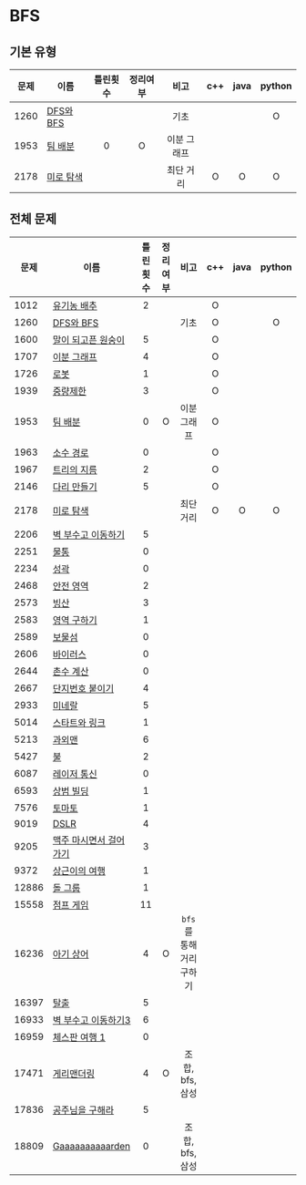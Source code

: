 # BFS

## 기본 유형
| 문제 | 이름                        | 틀린횟수 | 정리여부 |    비고     |  c++  | java  | python |
| ---- | --------------------------- | :------: | :------: | :---------: | :---: | :---: | :----: |
| 1260 | [DFS와 BFS](1260/README.md) |          |          |    기초     |       |       |   O    |
| 1953 | [팀 배분](1953/README.md)   |    0     |    O     | 이분 그래프 |       |       |        |
| 2178 | [미로 탐색](2178/README.md) |          |          |  최단 거리  |   O   |   O   |   O    |

## 전체 문제
| 문제  | 이름                                     | 틀린횟수 | 정리여부 |          비고           |  c++  | java  | python |
| ----- | ---------------------------------------- | :------: | :------: | :---------------------: | :---: | :---: | :----: |
| 1012  | [유기농 배추](1012)                      |    2     |          |                         |   O   |       |        |
| 1260  | [DFS와 BFS](1260/README.md)              |          |          |          기초           |   O   |       |   O    |
| 1600  | [말이 되고픈 원숭이](1600/README.md)     |    5     |          |                         |   O   |       |        |
| 1707  | [이분 그래프](1707/README.md)            |    4     |          |                         |   O   |       |        |
| 1726  | [로봇](1726/README.md)                   |    1     |          |                         |   O   |       |        |
| 1939  | [중량제한](1939/README.md)               |    3     |          |                         |   O   |       |        |
| 1953  | [팀 배분](1953/README.md)                |    0     |    O     |       이분 그래프       |   O   |       |        |
| 1963  | [소수 경로](1963/README.md)              |    0     |          |                         |   O   |       |        |
| 1967  | [트리의 지름](1967/README.md)            |    2     |          |                         |   O   |       |        |
| 2146  | [다리 만들기](2146/README.md)            |    5     |          |                         |   O   |       |        |
| 2178  | [미로 탐색](2178/README.md)              |          |          |        최단 거리        |   O   |   O   |   O    |
| 2206  | [벽 부수고 이동하기](2206/README.md)     |    5     |          |                         |       |       |        |
| 2251  | [물통](2251/README.md)                   |    0     |          |                         |       |       |        |
| 2234  | [성곽](2234/README.md2234)               |    0     |          |                         |       |       |        |
| 2468  | [안전 영역](2468/README.md)              |    2     |          |                         |       |       |        |
| 2573  | [빙산](2573/README.md2573)               |    3     |          |                         |       |       |        |
| 2583  | [영역 구하기](2583/README.md)            |    1     |          |                         |       |       |        |
| 2589  | [보물섬](2589/README.md)                 |    0     |          |                         |       |       |        |
| 2606  | [바이러스](2606/README.md)               |    0     |          |                         |       |       |        |
| 2644  | [촌수 계산](2644/README.md)              |    0     |          |                         |       |       |        |
| 2667  | [단지번호 붙이기](2667/README.md)        |    4     |          |                         |       |       |        |
| 2933  | [미네랄](2933/README.md)                 |    5     |          |                         |       |       |        |
| 5014  | [스타트와 링크](5014/README.md)          |    1     |          |                         |       |       |        |
| 5213  | [과외맨](5213/README.md)                 |    6     |          |                         |       |       |        |
| 5427  | [불](5427/README.md)                     |    2     |          |                         |       |       |        |
| 6087  | [레이저 통신](6087/README.md)            |    0     |          |                         |       |       |        |
| 6593  | [상범 빌딩](6593/README.md)              |    1     |          |                         |       |       |        |
| 7576  | [토마토](7576/README.md)                 |    1     |          |                         |       |       |        |
| 9019  | [DSLR](9019/README.md)                   |    4     |          |                         |       |       |        |
| 9205  | [맥주 마시면서 걸어가기](9205/README.md) |    3     |          |                         |       |       |        |
| 9372  | [상근이의 여행](9372/README.md)          |    1     |          |                         |       |       |        |
| 12886 | [돌 그룹](12886/README.md)               |    1     |          |                         |       |       |        |
| 15558 | [점프 게임](15558/README.md)             |    11    |          |                         |       |       |        |
| 16236 | [아기 상어](16236/README.md)             |    4     |    O     | `bfs`를 통해 거리구하기 |       |       |        |
| 16397 | [탈출](16397/README.md)                  |    5     |          |                         |       |       |        |
| 16933 | [벽 부수고 이동하기3](16933/README.md)   |    6     |          |                         |       |       |        |
| 16959 | [체스판 여행 1](16959/README.md)         |    0     |          |                         |       |       |        |
| 17471 | [게리맨더링](17471/README.md)            |    4     |    O     |     조합, bfs, 삼성     |       |       |        |
| 17836 | [공주님을 구해라](17836/README.md)       |    5     |          |                         |       |       |        |
| 18809 | [Gaaaaaaaaaarden](18809/README.md)       |    0     |          |     조합, bfs, 삼성     |       |       |        |